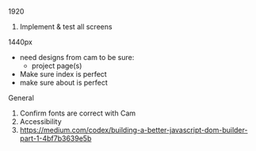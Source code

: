 1920
1. Implement & test all screens

1440px
* need designs from cam to be sure:
  * project page(s)
* Make sure index is perfect
* make sure about is perfect

General
1. Confirm fonts are correct with Cam
2. Accessibility
3. https://medium.com/codex/building-a-better-javascript-dom-builder-part-1-4bf7b3639e5b
